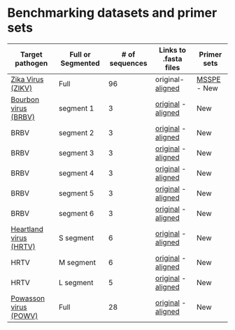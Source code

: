 # Benchmarking datasets and primer sets 

| Target pathogen | Full or Segmented | # of sequences | Links to .fasta files | Primer sets   |  
| --------------- | ----------------- | --------------- | -------------------- | ------------- |
| [Zika Virus (ZIKV)](https://en.wikipedia.org/wiki/Zika_virus) | Full| 96|original-[aligned](aligned_sequences/zika.fasta) | [MSSPE](primer_sets/zika_msspe_primers.csv)  -  New |
| [Bourbon virus (BRBV)](https://en.wikipedia.org/wiki/Bourbon_virus)| segment 1   | 3               | [original](original_sequences/BRBV-SEG1.fasta)  -   [aligned](aligned_sequences/BRBV-SEG1.fasta) | New |
| BRBV | segment 2   | 3               | [original](original_sequences/BRBV-SEG2.fasta)  -   [aligned](aligned_sequences/BRBV-SEG2.fasta) | New |
| BRBV | segment 3   | 3               | [original](original_sequences/BRBV-SEG3.fasta)  -   [aligned](aligned_sequences/BRBV-SEG3.fasta) | New |
| BRBV | segment 4   | 3               | [original](original_sequences/BRBV-SEG4.fasta)  -   [aligned](aligned_sequences/BRBV-SEG4.fasta) | New |
| BRBV | segment 5   | 3               | [original](original_sequences/BRBV-SEG5.fasta)  -   [aligned](aligned_sequences/BRBV-SEG5.fasta) | New |
| BRBV | segment 6   | 3               | [original](original_sequences/BRBV-SEG6.fasta)  -   [aligned](aligned_sequences/BRBV-SEG6.fasta) | New |
| [Heartland virus (HRTV)](https://en.wikipedia.org/wiki/Heartland_bandavirus) | S segment | 6               | [original](original_sequences/HRTV-S_Seg.fasta)  -  [aligned](aligned_sequences/HRTV-S_Seg.fasta)| New |
| HRTV | M segment | 6               | [original](original_sequences/HRTV-M_Seg.fasta)  -  [aligned](aligned_sequences/HRTV-M_Seg.fasta)| New |
| HRTV | L segment | 5               | [original](original_sequences/HRTV-L_Seg.fasta)  -  [aligned](aligned_sequences/HRTV-L_Seg.fasta)| New |
| [Powasson virus (POWV)](https://en.wikipedia.org/wiki/Powassan_virus) | Full            | 28              | [original](original_sequences/POWV-Full.fasta)  -   [aligned](aligned_sequences/POWV-Full.fasta) | New |
